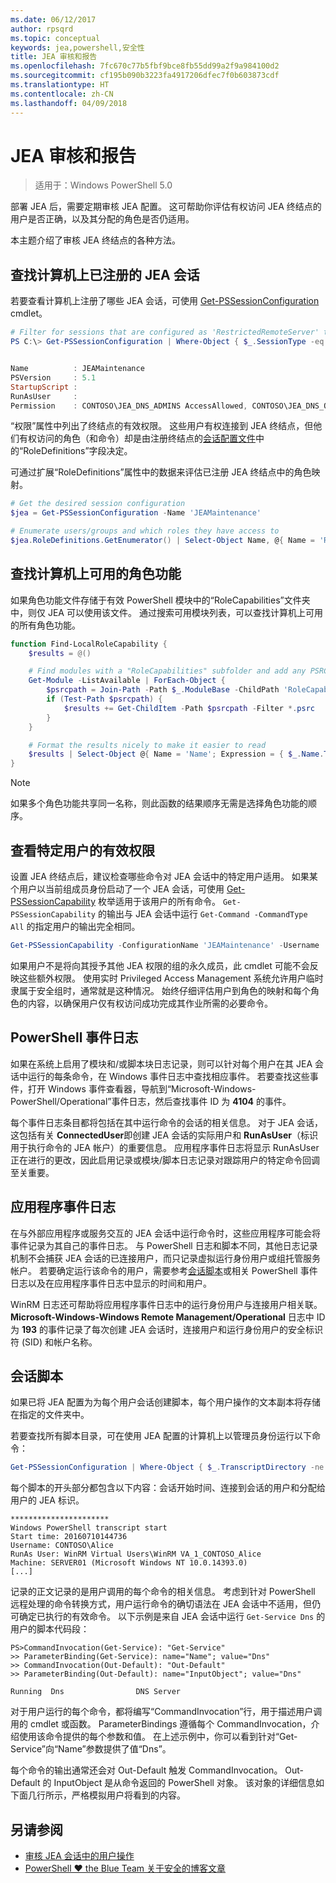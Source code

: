 ```yaml
---
ms.date: 06/12/2017
author: rpsqrd
ms.topic: conceptual
keywords: jea,powershell,安全性
title: JEA 审核和报告
ms.openlocfilehash: 7fc670c77b5fbf9bce8fb55dd99a2f9a984100d2
ms.sourcegitcommit: cf195b090b3223fa4917206dfec7f0b603873cdf
ms.translationtype: HT
ms.contentlocale: zh-CN
ms.lasthandoff: 04/09/2018
---
```

# <a name="auditing-and-reporting-on-jea"></a>JEA 审核和报告

> 适用于：Windows PowerShell 5.0

部署 JEA 后，需要定期审核 JEA 配置。
这可帮助你评估有权访问 JEA 终结点的用户是否正确，以及其分配的角色是否仍适用。

本主题介绍了审核 JEA 终结点的各种方法。

## <a name="find-registered-jea-sessions-on-a-machine"></a>查找计算机上已注册的 JEA 会话

若要查看计算机上注册了哪些 JEA 会话，可使用 [Get-PSSessionConfiguration](https://msdn.microsoft.com/powershell/reference/5.1/microsoft.powershell.core/get-pssessionconfiguration) cmdlet。

```powershell
# Filter for sessions that are configured as 'RestrictedRemoteServer' to find JEA-like session configurations
PS C:\> Get-PSSessionConfiguration | Where-Object { $_.SessionType -eq 'RestrictedRemoteServer' }


Name          : JEAMaintenance
PSVersion     : 5.1
StartupScript :
RunAsUser     :
Permission    : CONTOSO\JEA_DNS_ADMINS AccessAllowed, CONTOSO\JEA_DNS_OPERATORS AccessAllowed, CONTOSO\JEA_DNS_AUDITORS AccessAllowed
```

“权限”属性中列出了终结点的有效权限。
这些用户有权连接到 JEA 终结点，但他们有权访问的角色（和命令）却是由注册终结点的[会话配置文件](session-configurations.md)中的“RoleDefinitions”字段决定。

可通过扩展“RoleDefinitions”属性中的数据来评估已注册 JEA 终结点中的角色映射。

```powershell
# Get the desired session configuration
$jea = Get-PSSessionConfiguration -Name 'JEAMaintenance'

# Enumerate users/groups and which roles they have access to
$jea.RoleDefinitions.GetEnumerator() | Select-Object Name, @{ Name = 'Role Capabilities'; Expression = { $_.Value.RoleCapabilities } }
```

## <a name="find-available-role-capabilities-on-the-machine"></a>查找计算机上可用的角色功能

如果角色功能文件存储于有效 PowerShell 模块中的“RoleCapabilities”文件夹中，则仅 JEA 可以使用该文件。
通过搜索可用模块列表，可以查找计算机上可用的所有角色功能。

```powershell
function Find-LocalRoleCapability {
    $results = @()

    # Find modules with a "RoleCapabilities" subfolder and add any PSRC files to the result set
    Get-Module -ListAvailable | ForEach-Object {
        $psrcpath = Join-Path -Path $_.ModuleBase -ChildPath 'RoleCapabilities'
        if (Test-Path $psrcpath) {
            $results += Get-ChildItem -Path $psrcpath -Filter *.psrc
        }
    }

    # Format the results nicely to make it easier to read
    $results | Select-Object @{ Name = 'Name'; Expression = { $_.Name.TrimEnd('.psrc') }}, @{ Name = 'Path'; Expression = { $_.FullName }} | Sort-Object Name
}
```

> [!NOTE]
> 如果多个角色功能共享同一名称，则此函数的结果顺序无需是选择角色功能的顺序。

## <a name="check-effective-rights-for-a-specific-user"></a>查看特定用户的有效权限

设置 JEA 终结点后，建议检查哪些命令对 JEA 会话中的特定用户适用。
如果某个用户以当前组成员身份启动了一个 JEA 会话，可使用 [Get-PSSessionCapability](https://msdn.microsoft.com/powershell/reference/5.1/microsoft.powershell.core/Get-PSSessionCapability) 枚举适用于该用户的所有命令。
`Get-PSSessionCapability` 的输出与 JEA 会话中运行 `Get-Command -CommandType All` 的指定用户的输出完全相同。

```powershell
Get-PSSessionCapability -ConfigurationName 'JEAMaintenance' -Username 'CONTOSO\Alice'
```

如果用户不是将向其授予其他 JEA 权限的组的永久成员，此 cmdlet 可能不会反映这些额外权限。
使用实时 Privileged Access Management 系统允许用户临时隶属于安全组时，通常就是这种情况。
始终仔细评估用户到角色的映射和每个角色的内容，以确保用户仅有权访问成功完成其作业所需的必要命令。

## <a name="powershell-event-logs"></a>PowerShell 事件日志

如果在系统上启用了模块和/或脚本块日志记录，则可以针对每个用户在其 JEA 会话中运行的每条命令，在 Windows 事件日志中查找相应事件。
若要查找这些事件，打开 Windows 事件查看器，导航到“Microsoft-Windows-PowerShell/Operational”事件日志，然后查找事件 ID 为 **4104** 的事件。

每个事件日志条目都将包括在其中运行命令的会话的相关信息。
对于 JEA 会话，这包括有关 **ConnectedUser**即创建 JEA 会话的实际用户和 **RunAsUser**（标识用于执行命令的 JEA 帐户）的重要信息。
应用程序事件日志将显示 RunAsUser 正在进行的更改，因此启用记录或模块/脚本日志记录对跟踪用户的特定命令回调至关重要。

## <a name="application-event-logs"></a>应用程序事件日志

在与外部应用程序或服务交互的 JEA 会话中运行命令时，这些应用程序可能会将事件记录为其自己的事件日志。
与 PowerShell 日志和脚本不同，其他日志记录机制不会捕获 JEA 会话的已连接用户，而只记录虚拟运行身份用户或组托管服务帐户。
若要确定运行该命令的用户，需要参考[会话脚本](#session-transcripts)或相关 PowerShell 事件日志以及在应用程序事件日志中显示的时间和用户。

WinRM 日志还可帮助将应用程序事件日志中的运行身份用户与连接用户相关联。
**Microsoft-Windows-Windows Remote Management/Operational** 日志中 ID 为 **193** 的事件记录了每次创建 JEA 会话时，连接用户和运行身份用户的安全标识符 (SID) 和帐户名称。

## <a name="session-transcripts"></a>会话脚本

如果已将 JEA 配置为为每个用户会话创建脚本，每个用户操作的文本副本将存储在指定的文件夹中。

若要查找所有脚本目录，可在使用 JEA 配置的计算机上以管理员身份运行以下命令：

```powershell
Get-PSSessionConfiguration | Where-Object { $_.TranscriptDirectory -ne $null } | Format-Table Name, TranscriptDirectory
```

每个脚本的开头部分都包含以下内容：会话开始时间、连接到会话的用户和分配给用户的 JEA 标识。

```
**********************
Windows PowerShell transcript start
Start time: 20160710144736
Username: CONTOSO\Alice
RunAs User: WinRM Virtual Users\WinRM VA_1_CONTOSO_Alice
Machine: SERVER01 (Microsoft Windows NT 10.0.14393.0)
[...]
```

记录的正文记录的是用户调用的每个命令的相关信息。
考虑到针对 PowerShell 远程处理的命令转换方式，用户运行命令的确切语法在 JEA 会话中不适用，但仍可确定已执行的有效命令。
以下示例是来自 JEA 会话中运行 `Get-Service Dns` 的用户的脚本代码段：

```
PS>CommandInvocation(Get-Service): "Get-Service"
>> ParameterBinding(Get-Service): name="Name"; value="Dns"
>> CommandInvocation(Out-Default): "Out-Default"
>> ParameterBinding(Out-Default): name="InputObject"; value="Dns"

Running  Dns                DNS Server
```

对于用户运行的每个命令，都将编写“CommandInvocation”行，用于描述用户调用的 cmdlet 或函数。
ParameterBindings 遵循每个 CommandInvocation，介绍使用该命令提供的每个参数和值。
在上述示例中，你可以看到针对“Get-Service”向“Name”参数提供了值“Dns”。

每个命令的输出通常还会对 Out-Default 触发 CommandInvocation。
Out-Default 的 InputObject 是从命令返回的 PowerShell 对象。
该对象的详细信息如下面几行所示，严格模拟用户将看到的内容。

## <a name="see-also"></a>另请参阅

- [审核 JEA 会话中的用户操作](audit-and-report.md)
- [PowerShell ♥ the Blue Team 关于安全的博客文章](https://blogs.msdn.microsoft.com/powershell/2015/06/09/powershell-the-blue-team/)